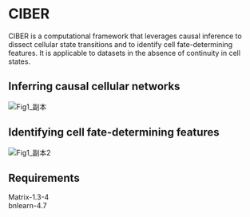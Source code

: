 # CIBER

CIBER is a computational framework that leverages causal inference to dissect cellular state transitions and to identify cell fate-determining features. It is applicable to datasets in the absence of continuity in cell states.

## Inferring causal cellular networks
![Fig1_副本](https://github.com/Lan-lab/CIBER/assets/21097400/e5c881dc-4fab-4f43-8e03-0e24b42cd9a6)

## Identifying cell fate-determining features
![Fig1_副本2](https://github.com/Lan-lab/CIBER/assets/21097400/0ce9be70-82c9-4e6d-8529-73400f83ae48)


## Requirements
Matrix-1.3-4  
bnlearn-4.7
